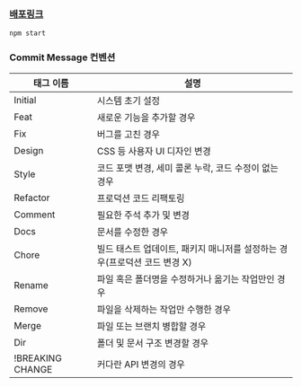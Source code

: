 ### [배포링크](https://react-git-issues.vercel.app/issues)

`npm start`

### Commit Message 컨벤션

| 태그 이름        | 설명                                                                      |
| ---------------- | ------------------------------------------------------------------------- |
| Initial          | 시스템 초기 설정                                                          |
| Feat             | 새로운 기능을 추가할 경우                                                 |
| Fix              | 버그를 고친 경우                                                          |
| Design           | CSS 등 사용자 UI 디자인 변경                                              |
| Style            | 코드 포맷 변경, 세미 콜론 누락, 코드 수정이 없는 경우                     |
| Refactor         | 프로덕션 코드 리팩토링                                                    |
| Comment          | 필요한 주석 추가 및 변경                                                  |
| Docs             | 문서를 수정한 경우                                                        |
| Chore            | 빌드 태스트 업데이트, 패키지 매니저를 설정하는 경우(프로덕션 코드 변경 X) |
| Rename           | 파일 혹은 폴더명을 수정하거나 옮기는 작업만인 경우                        |
| Remove           | 파일을 삭제하는 작업만 수행한 경우                                        |
| Merge            | 파일 또는 브랜치 병합할 경우                                              |
| Dir              | 폴더 및 문서 구조 변경할 경우                                             |
| !BREAKING CHANGE | 커다란 API 변경의 경우                                                    |
